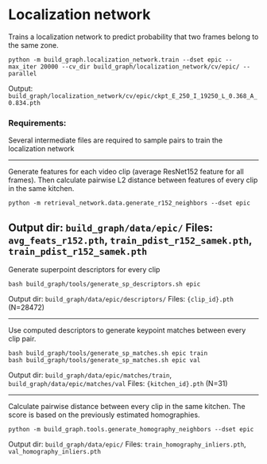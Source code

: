 # Localization network

Trains a localization network to predict probability that two frames belong to the same zone.
```
python -m build_graph.localization_network.train --dset epic --max_iter 20000 --cv_dir build_graph/localization_network/cv/epic/ --parallel 
```
Output: `build_graph/localization_network/cv/epic/ckpt_E_250_I_19250_L_0.368_A_0.834.pth`

### Requirements:
Several intermediate files are required to sample pairs to train the localization network

------
Generate features for each video clip (average ResNet152 feature for all frames). Then calculate pairwise L2 distance between features of every clip in the same kitchen.
```
python -m retrieval_network.data.generate_r152_neighbors --dset epic
```
Output dir: `build_graph/data/epic/`
Files: `avg_feats_r152.pth`, `train_pdist_r152_samek.pth`, `train_pdist_r152_samek.pth`
-------

Generate superpoint descriptors for every clip
```
bash build_graph/tools/generate_sp_descriptors.sh epic
```
Output dir: `build_graph/data/epic/descriptors/`
Files: `{clip_id}.pth` (N=28472)

-------
Use computed descriptors to generate keypoint matches between every clip pair.
```
bash build_graph/tools/generate_sp_matches.sh epic train
bash build_graph/tools/generate_sp_matches.sh epic val
```
Output dir: `build_graph/data/epic/matches/train`, `build_graph/data/epic/matches/val`
Files: `{kitchen_id}.pth` (N=31)

-------
Calculate pairwise distance between every clip in the same kitchen. The score is based on the previously estimated homographies.
```
python -m build_graph.tools.generate_homography_neighbors --dset epic
```
Output dir: `build_graph/data/epic/`
Files: `train_homography_inliers.pth`, `val_homography_inliers.pth`